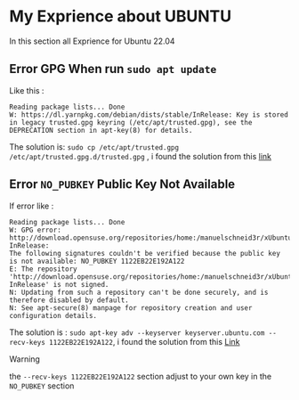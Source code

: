 # My Exprience about UBUNTU
In this section all Exprience for Ubuntu 22.04
## Error GPG When run `sudo apt update`
Like this :
```
Reading package lists... Done
W: https://dl.yarnpkg.com/debian/dists/stable/InRelease: Key is stored in legacy trusted.gpg keyring (/etc/apt/trusted.gpg), see the DEPRECATION section in apt-key(8) for details.
```
The solution is:
`sudo cp /etc/apt/trusted.gpg /etc/apt/trusted.gpg.d/trusted.gpg` , i found the solution from this [link](https://youtu.be/8s0fTh1TD8k)
## Error `NO_PUBKEY` Public Key Not Available
If error like :
```
Reading package lists... Done
W: GPG error: http://download.opensuse.org/repositories/home:/manuelschneid3r/xUbuntu_22.04  InRelease:
The following signatures couldn't be verified because the public key is not available: NO_PUBKEY 1122EB22E192A122
E: The repository 'http://download.opensuse.org/repositories/home:/manuelschneid3r/xUbuntu_22.04  InRelease' is not signed.
N: Updating from such a repository can't be done securely, and is therefore disabled by default.
N: See apt-secure(8) manpage for repository creation and user configuration details.
```
The solution is : `sudo apt-key adv --keyserver keyserver.ubuntu.com --recv-keys 1122EB22E192A122`, i found the solution from this [Link](https://www.youtube.com/watch?v=M_h46Rv6X5Q)
> [!WARNING]
> the `--recv-keys 1122EB22E192A122` section adjust to your own key in the `NO_PUBKEY` section
